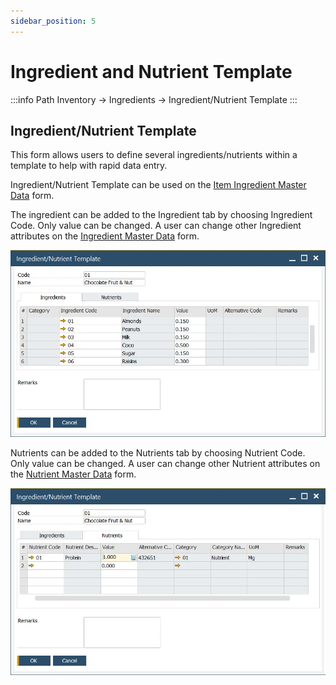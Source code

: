 ```yaml
---
sidebar_position: 5
---
```


# Ingredient and Nutrient Template

:::info Path
    Inventory → Ingredients → Ingredient/Nutrient Template
:::

## Ingredient/Nutrient Template

This form allows users to define several ingredients/nutrients within a template to help with rapid data entry.

Ingredient/Nutrient Template can be used on the [Item Ingredient Master Data](./item-ingredient-master-data.md) form.

The ingredient can be added to the Ingredient tab by choosing Ingredient Code. Only value can be changed. A user can change other Ingredient attributes on the [Ingredient Master Data](./ingredient-master-data.md) form.

![Ingredient Nutrient Template](./media/ingredient-and-nutrient-template/ingredient-nutrient-template.webp)

Nutrients can be added to the Nutrients tab by choosing Nutrient Code. Only value can be changed. A user can change other Nutrient attributes on the [Nutrient Master Data](./nutrient-master-data.md) form.

![Ingredient Nutrient Nutrients Template](./media/ingredient-and-nutrient-template/ingredient-nutrient-nutrients-template.webp)
